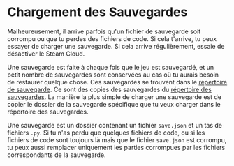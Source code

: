 # Chargement des Sauvegardes
Malheureusement, il arrive parfois qu'un fichier de sauvegarde soit corrompu ou que tu perdes des fichiers de code. Si cela t'arrive, tu peux essayer de charger une sauvegarde. Si cela arrive régulièrement, essaie de désactiver le Steam Cloud.

Une sauvegarde est faite à chaque fois que le jeu est sauvegardé, et un petit nombre de sauvegardes sont conservées au cas où tu aurais besoin de restaurer quelque chose.
Ces sauvegardes se trouvent dans le [répertoire de sauvegarde](persistent_data_path/Backup). Ce sont des copies des sauvegardes du [répertoire des sauvegardes](persistent_data_path/Saves).
La manière la plus simple de charger une sauvegarde est de copier le dossier de la sauvegarde spécifique que tu veux charger dans le répertoire des sauvegardes.

Une sauvegarde est un dossier contenant un fichier `save.json` et un tas de fichiers `.py`.
Si tu n'as perdu que quelques fichiers de code, ou si les fichiers de code sont toujours là mais que le fichier `save.json` est corrompu, tu peux aussi remplacer uniquement les parties corrompues par les fichiers correspondants de la sauvegarde.